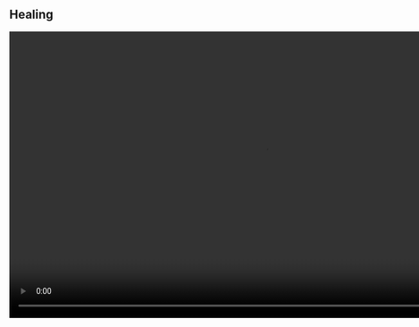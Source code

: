 ## Healing

<video width="912" height="513" id="sampleMovie" src="resources/C4_Ignite_Your_Catholic_Faith_-_Does_Jesus_Still_Heal_People.mp4" controls preload="auto"></video>



